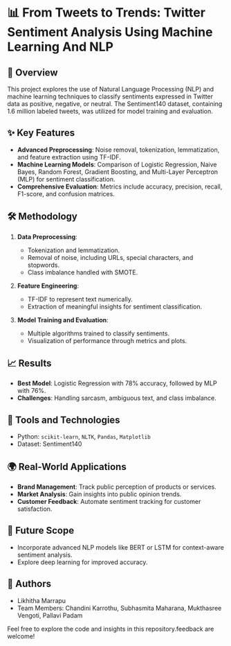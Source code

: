 # 📊 From Tweets to Trends: Twitter Sentiment Analysis Using Machine Learning And NLP

## 🌟 Overview
This project explores the use of Natural Language Processing (NLP) and machine learning techniques to classify sentiments expressed in Twitter data as positive, negative, or neutral. The Sentiment140 dataset, containing 1.6 million labeled tweets, was utilized for model training and evaluation.

## ✨ Key Features
- **Advanced Preprocessing**: Noise removal, tokenization, lemmatization, and feature extraction using TF-IDF.
- **Machine Learning Models**: Comparison of Logistic Regression, Naive Bayes, Random Forest, Gradient Boosting, and Multi-Layer Perceptron (MLP) for sentiment classification.
- **Comprehensive Evaluation**: Metrics include accuracy, precision, recall, F1-score, and confusion matrices.

## 🛠️ Methodology
1. **Data Preprocessing**:
   - Tokenization and lemmatization.
   - Removal of noise, including URLs, special characters, and stopwords.
   - Class imbalance handled with SMOTE.

2. **Feature Engineering**:
   - TF-IDF to represent text numerically.
   - Extraction of meaningful insights for sentiment classification.

3. **Model Training and Evaluation**:
   - Multiple algorithms trained to classify sentiments.
   - Visualization of performance through metrics and plots.

## 📈 Results
- **Best Model**: Logistic Regression with 78% accuracy, followed by MLP with 76%.
- **Challenges**: Handling sarcasm, ambiguous text, and class imbalance.

## 🔧 Tools and Technologies
- Python: `scikit-learn`, `NLTK`, `Pandas`, `Matplotlib`
- Dataset: Sentiment140

## 🌍 Real-World Applications
- **Brand Management**: Track public perception of products or services.
- **Market Analysis**: Gain insights into public opinion trends.
- **Customer Feedback**: Automate sentiment tracking for customer satisfaction.

## 🚀 Future Scope
- Incorporate advanced NLP models like BERT or LSTM for context-aware sentiment analysis.
- Explore deep learning for improved accuracy.

## 📜 Authors
- Likhitha Marrapu  
- Team Members: Chandini Karrothu, Subhasmita Maharana, Mukthasree Vengoti, Pallavi Padam  

Feel free to explore the code and insights in this repository.feedback are welcome!  
